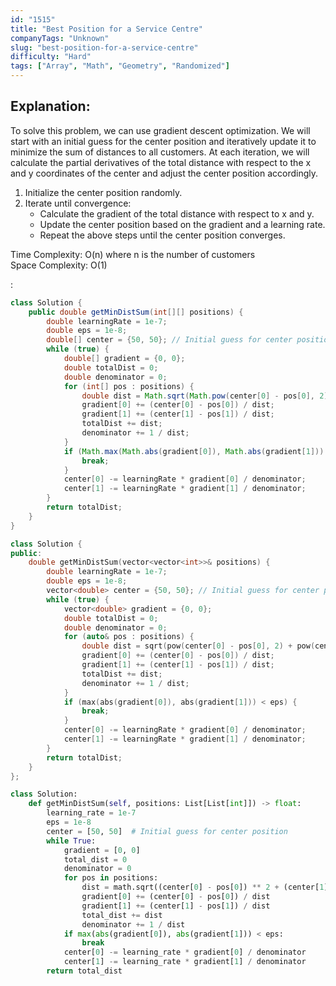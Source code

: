 ```yaml
---
id: "1515"
title: "Best Position for a Service Centre"
companyTags: "Unknown"
slug: "best-position-for-a-service-centre"
difficulty: "Hard"
tags: ["Array", "Math", "Geometry", "Randomized"]
---
```


## Explanation:
To solve this problem, we can use gradient descent optimization. We will start with an initial guess for the center position and iteratively update it to minimize the sum of distances to all customers. At each iteration, we will calculate the partial derivatives of the total distance with respect to the x and y coordinates of the center and adjust the center position accordingly.

1. Initialize the center position randomly.
2. Iterate until convergence:
   - Calculate the gradient of the total distance with respect to x and y.
   - Update the center position based on the gradient and a learning rate.
   - Repeat the above steps until the center position converges.

Time Complexity: O(n) where n is the number of customers  
Space Complexity: O(1)

:

```java
class Solution {
    public double getMinDistSum(int[][] positions) {
        double learningRate = 1e-7;
        double eps = 1e-8;
        double[] center = {50, 50}; // Initial guess for center position
        while (true) {
            double[] gradient = {0, 0};
            double totalDist = 0;
            double denominator = 0;
            for (int[] pos : positions) {
                double dist = Math.sqrt(Math.pow(center[0] - pos[0], 2) + Math.pow(center[1] - pos[1], 2));
                gradient[0] += (center[0] - pos[0]) / dist;
                gradient[1] += (center[1] - pos[1]) / dist;
                totalDist += dist;
                denominator += 1 / dist;
            }
            if (Math.max(Math.abs(gradient[0]), Math.abs(gradient[1])) < eps) {
                break;
            }
            center[0] -= learningRate * gradient[0] / denominator;
            center[1] -= learningRate * gradient[1] / denominator;
        }
        return totalDist;
    }
}
```

```cpp
class Solution {
public:
    double getMinDistSum(vector<vector<int>>& positions) {
        double learningRate = 1e-7;
        double eps = 1e-8;
        vector<double> center = {50, 50}; // Initial guess for center position
        while (true) {
            vector<double> gradient = {0, 0};
            double totalDist = 0;
            double denominator = 0;
            for (auto& pos : positions) {
                double dist = sqrt(pow(center[0] - pos[0], 2) + pow(center[1] - pos[1], 2));
                gradient[0] += (center[0] - pos[0]) / dist;
                gradient[1] += (center[1] - pos[1]) / dist;
                totalDist += dist;
                denominator += 1 / dist;
            }
            if (max(abs(gradient[0]), abs(gradient[1])) < eps) {
                break;
            }
            center[0] -= learningRate * gradient[0] / denominator;
            center[1] -= learningRate * gradient[1] / denominator;
        }
        return totalDist;
    }
};
```

```python
class Solution:
    def getMinDistSum(self, positions: List[List[int]]) -> float:
        learning_rate = 1e-7
        eps = 1e-8
        center = [50, 50]  # Initial guess for center position
        while True:
            gradient = [0, 0]
            total_dist = 0
            denominator = 0
            for pos in positions:
                dist = math.sqrt((center[0] - pos[0]) ** 2 + (center[1] - pos[1]) ** 2)
                gradient[0] += (center[0] - pos[0]) / dist
                gradient[1] += (center[1] - pos[1]) / dist
                total_dist += dist
                denominator += 1 / dist
            if max(abs(gradient[0]), abs(gradient[1])) < eps:
                break
            center[0] -= learning_rate * gradient[0] / denominator
            center[1] -= learning_rate * gradient[1] / denominator
        return total_dist
```